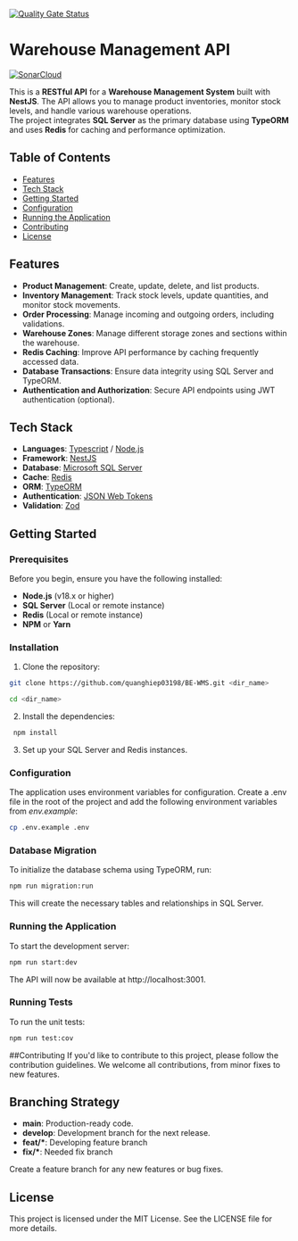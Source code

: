 [![Quality Gate Status](https://sonarcloud.io/api/project_badges/measure?project=quanghiep03198_BE-WMS&metric=alert_status)](https://sonarcloud.io/summary/new_code?id=quanghiep03198_BE-WMS)

# Warehouse Management API 

[![SonarCloud](https://sonarcloud.io/images/project_badges/sonarcloud-black.svg)](https://sonarcloud.io/summary/new_code?id=quanghiep03198_BE-WMS)

This is a **RESTful API** for a **Warehouse Management System** built with **NestJS**. The API allows you to manage product inventories, monitor stock levels, and handle various warehouse operations. <br/> The project integrates **SQL Server** as the primary database using **TypeORM** and uses **Redis** for caching and performance optimization.


## Table of Contents

-  [Features](#features)
-  [Tech Stack](#tech-stack)
-  [Getting Started](#getting-started)
-  [Configuration](#configuration)
-  [Running the Application](#running-the-application)
-  [Contributing](#contributing)
-  [License](#license)

## Features

-  **Product Management**: Create, update, delete, and list products.
-  **Inventory Management**: Track stock levels, update quantities, and monitor stock movements.
-  **Order Processing**: Manage incoming and outgoing orders, including validations.
-  **Warehouse Zones**: Manage different storage zones and sections within the warehouse.
-  **Redis Caching**: Improve API performance by caching frequently accessed data.
-  **Database Transactions**: Ensure data integrity using SQL Server and TypeORM.
-  **Authentication and Authorization**: Secure API endpoints using JWT authentication (optional).

## Tech Stack

-  **Languages**: [Typescript](https://www.typescriptlang.org/) / [Node.js](https://nodejs.org/docs/latest/api/)
-  **Framework**: [NestJS](https://nestjs.com/)
-  **Database**: [Microsoft SQL Server](https://www.microsoft.com/en-us/sql-server/sql-server-2022)
-  **Cache**: [Redis](https://redis.io/docs/latest/)
-  **ORM**: [TypeORM](https://typeorm.io/)
-  **Authentication**: [JSON Web Tokens](https://jwt.io/)
-  **Validation**: [Zod](https://zod.dev/)

## Getting Started

### Prerequisites

Before you begin, ensure you have the following installed:

-  **Node.js** (v18.x or higher)
-  **SQL Server** (Local or remote instance)
-  **Redis** (Local or remote instance)
-  **NPM** or **Yarn**

### Installation

1. Clone the repository:

```bash
git clone https://github.com/quanghiep03198/BE-WMS.git <dir_name>

cd <dir_name>
```

2. Install the dependencies:

```bash
 npm install
```

3. Set up your SQL Server and Redis instances.

### Configuration

The application uses environment variables for configuration. Create a .env file in the root of the project and add the following environment variables from _env.example_:

```bash
cp .env.example .env
```

### Database Migration

To initialize the database schema using TypeORM, run:

```bash
npm run migration:run
```

This will create the necessary tables and relationships in SQL Server.

### Running the Application

To start the development server:

```bash
npm run start:dev
```

The API will now be available at http://localhost:3001.

### Running Tests

To run the unit tests:

```bash
npm run test:cov
```

##Contributing
If you'd like to contribute to this project, please follow the contribution guidelines. We welcome all contributions, from minor fixes to new features.

## Branching Strategy

-  **main**: Production-ready code.
-  **develop**: Development branch for the next release.
-  **feat/\***: Developing feature branch
-  **fix/\***: Needed fix branch

Create a feature branch for any new features or bug fixes.

## License

This project is licensed under the MIT License. See the LICENSE file for more details.
